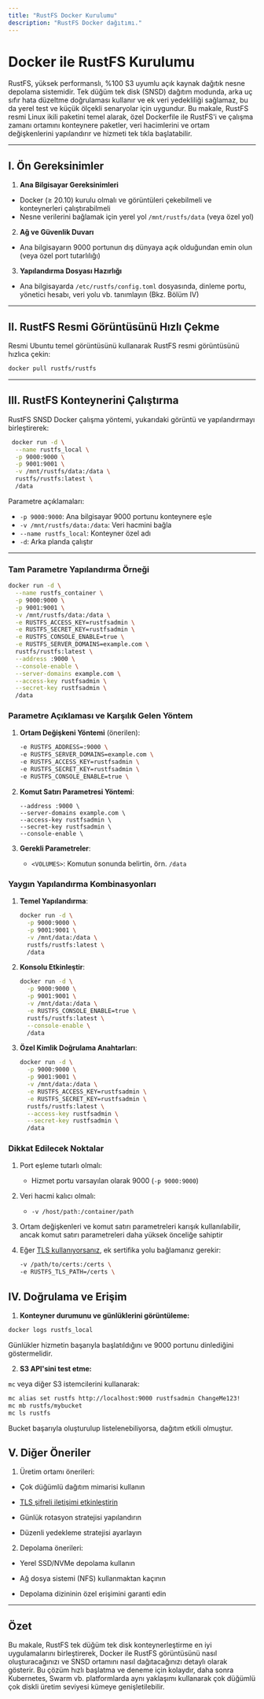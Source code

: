 ```yaml
---
title: "RustFS Docker Kurulumu"
description: "RustFS Docker dağıtımı."
---
```


# Docker ile RustFS Kurulumu

RustFS, yüksek performanslı, %100 S3 uyumlu açık kaynak dağıtık nesne depolama sistemidir. Tek düğüm tek disk (SNSD) dağıtım modunda, arka uç sıfır hata düzeltme doğrulaması kullanır ve ek veri yedekliliği sağlamaz, bu da yerel test ve küçük ölçekli senaryolar için uygundur.
Bu makale, RustFS resmi Linux ikili paketini temel alarak, özel Dockerfile ile RustFS'i ve çalışma zamanı ortamını konteynere paketler, veri hacimlerini ve ortam değişkenlerini yapılandırır ve hizmeti tek tıkla başlatabilir.

---

## I. Ön Gereksinimler

1. **Ana Bilgisayar Gereksinimleri**

* Docker (≥ 20.10) kurulu olmalı ve görüntüleri çekebilmeli ve konteynerleri çalıştırabilmeli
* Nesne verilerini bağlamak için yerel yol `/mnt/rustfs/data` (veya özel yol)

2. **Ağ ve Güvenlik Duvarı**

* Ana bilgisayarın 9000 portunun dış dünyaya açık olduğundan emin olun (veya özel port tutarlılığı)

3. **Yapılandırma Dosyası Hazırlığı**

* Ana bilgisayarda `/etc/rustfs/config.toml` dosyasında, dinleme portu, yönetici hesabı, veri yolu vb. tanımlayın (Bkz. Bölüm IV)

---

## II. RustFS Resmi Görüntüsünü Hızlı Çekme

Resmi Ubuntu temel görüntüsünü kullanarak RustFS resmi görüntüsünü hızlıca çekin:

```bash
docker pull rustfs/rustfs
```

---

## III. RustFS Konteynerini Çalıştırma

RustFS SNSD Docker çalışma yöntemi, yukarıdaki görüntü ve yapılandırmayı birleştirerek:

```bash
 docker run -d \
  --name rustfs_local \
  -p 9000:9000 \
  -p 9001:9001 \
  -v /mnt/rustfs/data:/data \
  rustfs/rustfs:latest \
  /data
```

Parametre açıklamaları:

* `-p 9000:9000`: Ana bilgisayar 9000 portunu konteynere eşle
* `-v /mnt/rustfs/data:/data`: Veri hacmini bağla
* `--name rustfs_local`: Konteyner özel adı
* `-d`: Arka planda çalıştır

---

### Tam Parametre Yapılandırma Örneği

```bash
docker run -d \
  --name rustfs_container \
  -p 9000:9000 \
  -p 9001:9001 \
  -v /mnt/rustfs/data:/data \
  -e RUSTFS_ACCESS_KEY=rustfsadmin \
  -e RUSTFS_SECRET_KEY=rustfsadmin \
  -e RUSTFS_CONSOLE_ENABLE=true \
  -e RUSTFS_SERVER_DOMAINS=example.com \
  rustfs/rustfs:latest \
  --address :9000 \
  --console-enable \
  --server-domains example.com \
  --access-key rustfsadmin \
  --secret-key rustfsadmin \
  /data
```

### Parametre Açıklaması ve Karşılık Gelen Yöntem

1. **Ortam Değişkeni Yöntemi** (önerilen):

   ```bash
   -e RUSTFS_ADDRESS=:9000 \
   -e RUSTFS_SERVER_DOMAINS=example.com \
   -e RUSTFS_ACCESS_KEY=rustfsadmin \
   -e RUSTFS_SECRET_KEY=rustfsadmin \
   -e RUSTFS_CONSOLE_ENABLE=true \
   ```

2. **Komut Satırı Parametresi Yöntemi**:

   ```
   --address :9000 \
   --server-domains example.com \
   --access-key rustfsadmin \
   --secret-key rustfsadmin \
   --console-enable \
   ```

3. **Gerekli Parametreler**:
    * `<VOLUMES>`: Komutun sonunda belirtin, örn. `/data`

### Yaygın Yapılandırma Kombinasyonları

1. **Temel Yapılandırma**:

   ```bash
   docker run -d \
     -p 9000:9000 \
     -p 9001:9001 \
     -v /mnt/data:/data \
     rustfs/rustfs:latest \
     /data
   ```

2. **Konsolu Etkinleştir**:

   ```bash
   docker run -d \
     -p 9000:9000 \
     -p 9001:9001 \
     -v /mnt/data:/data \
     -e RUSTFS_CONSOLE_ENABLE=true \
     rustfs/rustfs:latest \
     --console-enable \
     /data
   ```

3. **Özel Kimlik Doğrulama Anahtarları**:

   ```bash
   docker run -d \
     -p 9000:9000 \
     -p 9001:9001 \
     -v /mnt/data:/data \
     -e RUSTFS_ACCESS_KEY=rustfsadmin \
     -e RUSTFS_SECRET_KEY=rustfsadmin \
     rustfs/rustfs:latest \
     --access-key rustfsadmin \
     --secret-key rustfsadmin \
     /data
   ```

### Dikkat Edilecek Noktalar

1. Port eşleme tutarlı olmalı:
    * Hizmet portu varsayılan olarak 9000 (`-p 9000:9000`)

2. Veri hacmi kalıcı olmalı:
    * `-v /host/path:/container/path`

3. Ortam değişkenleri ve komut satırı parametreleri karışık kullanılabilir, ancak komut satırı parametreleri daha yüksek önceliğe sahiptir

4. Eğer [TLS kullanıyorsanız](../../integration/tls-configured.md), ek sertifika yolu bağlamanız gerekir:

   ```bash
   -v /path/to/certs:/certs \
   -e RUSTFS_TLS_PATH=/certs \
   ```

## IV. Doğrulama ve Erişim

1. **Konteyner durumunu ve günlüklerini görüntüleme:**

 ```bash
 docker logs rustfs_local
 ```

 Günlükler hizmetin başarıyla başlatıldığını ve 9000 portunu dinlediğini göstermelidir.

2. **S3 API'sini test etme:**

 `mc` veya diğer S3 istemcilerini kullanarak:

 ```bash
 mc alias set rustfs http://localhost:9000 rustfsadmin ChangeMe123!
 mc mb rustfs/mybucket
 mc ls rustfs
 ```

 Bucket başarıyla oluşturulup listelenebiliyorsa, dağıtım etkili olmuştur.

## V. Diğer Öneriler

1. Üretim ortamı önerileri:

* Çok düğümlü dağıtım mimarisi kullanın

* [TLS şifreli iletişimi etkinleştirin](../../integration/tls-configured.md)
* Günlük rotasyon stratejisi yapılandırın
* Düzenli yedekleme stratejisi ayarlayın

2. Depolama önerileri:

* Yerel SSD/NVMe depolama kullanın

* Ağ dosya sistemi (NFS) kullanmaktan kaçının
* Depolama dizininin özel erişimini garanti edin

---

## Özet

Bu makale, RustFS tek düğüm tek disk konteynerleştirme en iyi uygulamalarını birleştirerek, Docker ile RustFS görüntüsünü nasıl oluşturacağınızı ve SNSD ortamını nasıl dağıtacağınızı detaylı olarak gösterir.
Bu çözüm hızlı başlatma ve deneme için kolaydır, daha sonra Kubernetes, Swarm vb. platformlarda aynı yaklaşımı kullanarak çok düğümlü çok diskli üretim seviyesi kümeye genişletilebilir.
